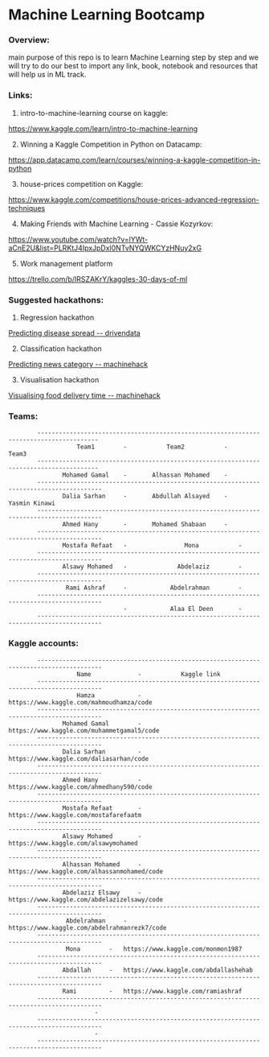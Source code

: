 # Machine Learning Bootcamp


### Overview:

main purpose of this repo is to learn Machine Learning step by step and we will try to do our best to import any link, book, notebook and resources that will help us in ML track.



### Links:


1. intro-to-machine-learning course on kaggle:

https://www.kaggle.com/learn/intro-to-machine-learning


2. Winning a Kaggle Competition in Python on Datacamp:


https://app.datacamp.com/learn/courses/winning-a-kaggle-competition-in-python


3. house-prices competition on Kaggle:

https://www.kaggle.com/competitions/house-prices-advanced-regression-techniques


4. Making Friends with Machine Learning - Cassie Kozyrkov:

https://www.youtube.com/watch?v=lYWt-aCnE2U&list=PLRKtJ4IpxJpDxl0NTvNYQWKCYzHNuy2xG

5. Work management platform

https://trello.com/b/IRSZAKrY/kaggles-30-days-of-ml


### Suggested hackathons:

1. Regression hackathon

[Predicting disease spread -- drivendata](https://www.drivendata.org/competitions/44/dengai-predicting-disease-spread/page/82/)

2. Classification hackathon

[Predicting news category -- machinehack](https://machinehack.com/hackathons/predict_the_news_category_hackathon/overview)

3. Visualisation hackathon

[Visualising food delivery time -- machinehack](https://machinehack.com/hackathons/visualization/visualization_challenge_1_analyze_and_visualize_the_food_delivery_time_for_different_cuisines/overview)


### Teams:


			---------------------------------------------------------------------------------------
				       Team1        - 		    Team2           -	        Team3          
			---------------------------------------------------------------------------------------
				   Mohamed Gamal    - 		Alhassan Mohamed    - 	          	
			----------------------------------------------------------------------------------------
				   Dalia Sarhan     - 		Abdullah Alsayed    - 	     Yasmin Kinawi   	
			----------------------------------------------------------------------------------------
				   Ahmed Hany       - 		Mohamed Shabaan     -	  	   	      	
			----------------------------------------------------------------------------------------
				   Mostafa Refaat   -         	     Mona           - 	 	   	     	
			----------------------------------------------------------------------------------------
				   Alsawy Mohamed   -         	   Abdelaziz        -		     	     	
			----------------------------------------------------------------------------------------
				    Rami Ashraf     -         	 Abdelrahman        -		      	 	
			----------------------------------------------------------------------------------------
				                    -            Alaa El Deen       -		      	 	
			----------------------------------------------------------------------------------------





### Kaggle accounts:



			----------------------------------------------------------------------------------------
				       Name             - 		    Kaggle link           		 
			----------------------------------------------------------------------------------------
				       Hamza            - 	https://www.kaggle.com/mahmoudhamza/code	
			----------------------------------------------------------------------------------------
				   Mohamed Gamal        - 	https://www.kaggle.com/muhammetgamal5/code	
			----------------------------------------------------------------------------------------
				   Dalia Sarhan         - 	https://www.kaggle.com/daliasarhan/code	 	
			----------------------------------------------------------------------------------------
				   Ahmed Hany           - 	https://www.kaggle.com/ahmedhany590/code  	
			----------------------------------------------------------------------------------------
				   Mostafa Refaat       -       https://www.kaggle.com/mostafarefaatm	        
			----------------------------------------------------------------------------------------
				   Alsawy Mohamed       -       https://www.kaggle.com/alsawymohamed	   	
			----------------------------------------------------------------------------------------
				   Alhassan Mohamed     - 	https://www.kaggle.com/alhassanmohamed/code     
			----------------------------------------------------------------------------------------
				   Abdelaziz Elsawy     - 	https://www.kaggle.com/abdelazizelsawy/code 	
			----------------------------------------------------------------------------------------
				    Abdelrahman		-	https://www.kaggle.com/abdelrahmanrezk7/code	
			----------------------------------------------------------------------------------------
				    Mona		-	https://www.kaggle.com/monmon1987		
			----------------------------------------------------------------------------------------
				   Abdallah		-	https://www.kaggle.com/abdallashehab		
			----------------------------------------------------------------------------------------
				   Rami			-	https://www.kaggle.com/ramiashraf		
			----------------------------------------------------------------------------------------
							-							
			----------------------------------------------------------------------------------------
							-							
			----------------------------------------------------------------------------------------
